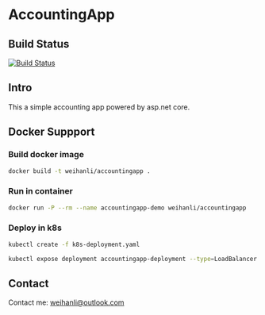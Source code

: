 # AccountingApp

## Build Status

[![Build Status](https://weihanli.visualstudio.com/Pipelines/_apis/build/status/WeihanLi.ActivityReservation?branchName=dev)](https://weihanli.visualstudio.com/Pipelines/_build/latest?definitionId=7?branchName=dev)

## Intro

This a simple accounting app powered by asp.net core.

## Docker Suppport

### Build docker image

``` bash
docker build -t weihanli/accountingapp .
```

### Run in container

``` bash
docker run -P --rm --name accountingapp-demo weihanli/accountingapp
```

### Deploy in k8s

``` bash
kubectl create -f k8s-deployment.yaml

kubectl expose deployment accountingapp-deployment --type=LoadBalancer --port=8092 --target-port=80 --name accountingapp-deployment
```

## Contact

Contact me: <weihanli@outlook.com>